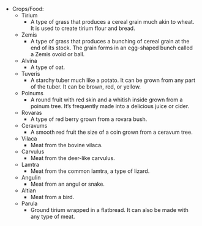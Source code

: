 - Crops/Food:
	- Tirium
		- A type of grass that produces a cereal grain much akin to wheat. It is used to create tirium flour and bread.
	- Zemis
		- A type of grass that produces a bunching of cereal grain at the end of its stock. The grain forms in an egg-shaped bunch called a Zemis ovoid or ball.
	- Alvina
		- A type of oat.
	- Tuveris
		- A starchy tuber much like a potato. It can be grown from any part of the tuber. It can be brown, red, or yellow.
	- Poinums
		- A round fruit with red skin and a whitish inside grown from a poinum tree. It’s frequently made into a delicious juice or cider.
	- Rovaras
		- A type of red berry grown from a rovara bush.
	- Ceravums
		- A smooth red fruit the size of a coin grown from a ceravum tree.
	- Vilaca
		- Meat from the bovine vilaca.
	- Carvulus
		- Meat from the deer-like carvulus.
	- Lamtra
		- Meat from the common lamtra, a type of lizard.
	- Angulin
		- Meat from an angul or snake.
	- Altian
		- Meat from a bird.
	- Parula
		- Ground tirium wrapped in a flatbread. It can also be made with any type of meat.